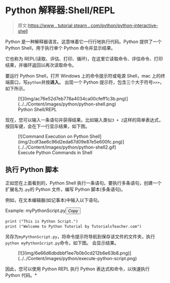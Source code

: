 # Python 解释器:Shell/REPL

> 原文:[https://www . tutorial stearn . com/python/python-interactive-shell](https://www.tutorialsteacher.com/python/python-interective-shell)

Python 是一种解释器语言。这意味着它一行行地执行代码。Python 提供了一个 Python Shell，用于执行单个 Python 命令并显示结果。

它也称为 REPL(读取、评估、打印、循环)，在这里它读取命令、评估命令、打印结果，并循环返回以再次读取命令。

要运行 Python Shell，打开 Windows 上的命令提示符或电源 Shell，mac 上的终端窗口，写`python`并按**进入**。 出现一个 Python 提示符，包含三个大于符号`>>>`，如下所示。

<figure>[![](img/ac76e52d7eb778a4034ca00cfeff1c3b.png)](../../Content/images/python/python-shell.png) 

<figcaption>Python Shell/REPL</figcaption>

</figure>

现在，您可以输入一条语句并获得结果。比如输入类似`3 + 2`这样的简单表达式，按回车键，会在下一行显示结果，如下图。

<figure>[![Command Execution on Python Shell](img/2cdf3ae6c96d2eda67d09e87e5e600fc.png)](../../Content/images/python/python-shell2.gif) 

<figcaption>Execute Python Commands in Shell</figcaption>

</figure>

## 执行 Python 脚本

正如您在上面看到的，Python Shell 执行一条语句。要执行多条语句，创建一个扩展名为`.py`的 Python 文件，编写 Python 脚本(多条语句)。

例如，在文本编辑器(如记事本)中输入以下语句。

Example: myPythonScript.py<button class="copy-btn pull-right" title="Copy example code">*Copy*</button> 

```
print ("This is Python Script.")
print ("Welcome to Python Tutorial by TutorialsTeacher.com") 
```

另存为`myPythonScript.py`，将命令提示符导航到保存该文件的文件夹，执行`python myPythonScript.py`命令，如下图。 会显示结果。

<figure>[![](img/6e66d6dbdbbf1ee7b0b0cd212b6e63b8.png)](../../Content/images/python/execute-python-script.png) </figure>

因此，您可以使用 Python REPL 执行 Python 表达式和命令，以快速执行 Python 代码。*